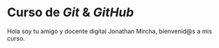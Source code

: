 # Curso de _Git_ & _GitHub_

Hola soy tu amigo y docente digital Jonathan Mircha, bienvenid@s a mis curso.
